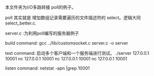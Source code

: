 本文件夹为I/O多路转接 poll的例子。

poll 其实就是 增加数组记录需要遍历的文件描述符的 select。逻辑大同 select_better.c.

server.c :为利用poll编写的服务器例子

build command:
		gcc ../lib/customsocket.c server.c -o server

test command:
	启动多个客户端和一个服务端进行测试。
	./server 127.0.0.1 10001
	nc 127.0.0.1 10001 
	nc 127.0.0.1 10001
	nc 127.0.0.1 10001

listen command:
	netstat -apn |grep 10001
